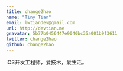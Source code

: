 ```yaml
---
title: change2hao
name: "Tiny Tian"
email: lwtiandev@gmail.com
url: http://devtian.me
gravatar: 5b77b0456447e9040bc35a001b9f3611
twitter: change2hao
github: change2hao
---
```


iOS开发工程师，爱技术，爱生活。
